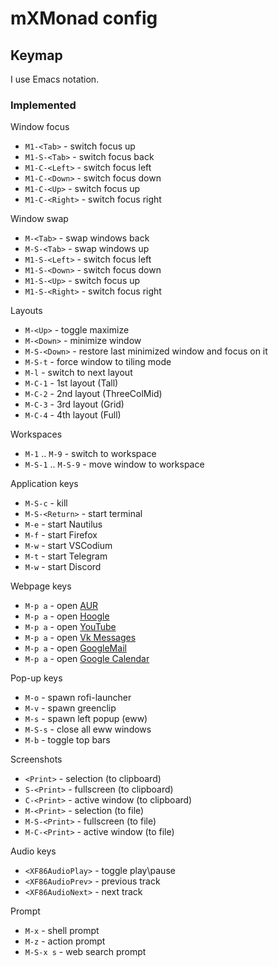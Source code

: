 # mXMonad config

## Keymap

I use Emacs notation. 

### Implemented

Window focus

* `M1-<Tab>` - switch focus up
* `M1-S-<Tab>` - switch focus back
* `M1-C-<Left>` - switch focus left
* `M1-C-<Down>` - switch focus down
* `M1-C-<Up>` - switch focus up
* `M1-C-<Right>` - switch focus right

Window swap

* `M-<Tab>`  - swap windows back
* `M-S-<Tab>`  - swap windows up
* `M1-S-<Left>` - switch focus left
* `M1-S-<Down>` - switch focus down
* `M1-S-<Up>` - switch focus up
* `M1-S-<Right>` - switch focus right

Layouts 

* `M-<Up>` - toggle maximize
* `M-<Down>` - minimize window
* `M-S-<Down>` - restore last minimized window and focus on it
* `M-S-t` - force window to tiling mode
* `M-l` - switch to next layout
* `M-C-1` - 1st layout (Tall)
* `M-C-2` - 2nd layout (ThreeColMid)
* `M-C-3` - 3rd layout (Grid)
* `M-C-4` - 4th layout (Full)

Workspaces

* `M-1` .. `M-9` - switch to workspace
* `M-S-1` .. `M-S-9` - move window to workspace

Application keys

* `M-S-c` - kill
* `M-S-<Return>` - start terminal
* `M-e` - start Nautilus
* `M-f` - start Firefox
* `M-w` - start VSCodium
* `M-t` - start Telegram
* `M-w` - start Discord

Webpage keys

* `M-p a` - open [AUR](https://aur.archlinux.org/)
* `M-p a` - open [Hoogle](https://hoogle.haskell.org/)
* `M-p a` - open [YouTube](https://www.youtube.com/)
* `M-p a` - open [Vk Messages](https://vk.com/im)
* `M-p a` - open [GoogleMail](https://mail.google.com/)
* `M-p a` - open [Google Calendar](https://calendar.google.com)

Pop-up keys

* `M-o` - spawn rofi-launcher
* `M-v` - spawn greenclip
* `M-s` - spawn left popup (eww)
* `M-S-s` - close all eww windows
* `M-b` - toggle top bars

Screenshots

* `<Print>` - selection (to clipboard)
* `S-<Print>` - fullscreen (to clipboard)
* `C-<Print>` - active window (to clipboard)
* `M-<Print>` - selection (to file)
* `M-S-<Print>` - fullscreen (to file)
* `M-C-<Print>` - active window (to file)

Audio keys

* `<XF86AudioPlay>` - toggle play\pause
* `<XF86AudioPrev>` - previous track
* `<XF86AudioNext>` - next track

Prompt

* `M-x` - shell prompt
* `M-z` - action prompt
* `M-S-x s` - web search prompt